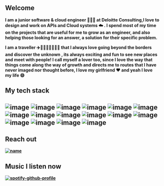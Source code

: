 <html>
<body>
 
 <h2>  Welcome</h2> 

 <p/>
<strong/>
  I am a junior software & cloud engineer 🧑🏻‍💻 at Deloitte Consulting,I love to design and work on APIs and Cloud systems ☁️ . I spend most of my time on the projects that are useful for me to grow as an engineer, and also helping those looking for an answer, a solution for their specific problem.
 
 
  I am a traveller ✈️🏴󠁧󠁢󠁥󠁮󠁧󠁿🇮🇹🇨🇭🇩🇪 that I always love going beyond the borders and discover the unknown , its always exciting and fun to see new places and meet with people! I call myself a lover too, since I love the way that things come along the way of growth and directs me to routes that I have never imaged nor thought before, I love my girlfriend ❤️ and yeah I love my life 😄 
 
 <h2> My tech stack </h2>
 
 
<h2> 
 
![image](https://img.shields.io/badge/Node.js-339933?style=for-the-badge&logo=nodedotjs&logoColor=white)
![image](https://img.shields.io/badge/Express.js-000000?style=for-the-badge&logo=express&logoColor=white)
![image](https://img.shields.io/badge/Spring_Boot-F2F4F9?style=for-the-badge&logo=spring-boot)
![image](https://img.shields.io/badge/Amazon_AWS-FF9900?style=for-the-badge&logo=amazonaws&logoColor=white)
![image](https://img.shields.io/badge/Amazon%20DynamoDB-4053D6?style=for-the-badge&logo=Amazon%20DynamoDB&logoColor=white)
![image](https://img.shields.io/badge/MongoDB-4EA94B?style=for-the-badge&logo=mongodb&logoColor=white)
![image](	https://img.shields.io/badge/Jira-0052CC?style=for-the-badge&logo=Jira&logoColor=white)
![image](https://img.shields.io/badge/microsoft%20azure-0089D6?style=for-the-badge&logo=microsoft-azure&logoColor=white)
![image](https://img.shields.io/badge/Docker-2CA5E0?style=for-the-badge&logo=docker&logoColor=white)
![image](https://img.shields.io/badge/kubernetes-326ce5.svg?&style=for-the-badge&logo=kubernetes&logoColor=white)
![image](https://img.shields.io/badge/MySQL-005C84?style=for-the-badge&logo=mysql&logoColor=white)
![image](https://img.shields.io/badge/PostgreSQL-316192?style=for-the-badge&logo=postgresql&logoColor=white)
![image](https://img.shields.io/badge/Git-F05032?style=for-the-badge&logo=git&logoColor=white)
![image](https://img.shields.io/badge/Shell_Script-121011?style=for-the-badge&logo=gnu-bash&logoColor=white)
![image](https://img.shields.io/badge/gitlab%20ci-%23181717.svg?style=for-the-badge&logo=gitlab&logoColor=white)
![image](https://img.shields.io/badge/apache_maven-C71A36?style=for-the-badge&logo=apachemaven&logoColor=white)
 
 </h2>
 
  
 <h2> Reach out   </h2>
 
   [![name](https://img.shields.io/badge/LinkedIn-0077B5?style=for-the-badge&logo=linkedin&logoColor=white)](https://www.linkedin.com/in/berkdelibalta/)
   
 
 <h2> Music I listen now </h2>
 
[![spotify-github-profile](https://spotify-github-profile.vercel.app/api/view?uid=31iauc34hgi4qjwu3xkhgjqs34xm&cover_image=true&theme=default&bar_color=53b14f&bar_color_cover=true)](https://spotify-github-profile.vercel.app/api/view?uid=31iauc34hgi4qjwu3xkhgjqs34xm&redirect=true)
 
<!---
BerkDelibalta/BerkDelibalta is a ✨ special ✨ repository because its `README.md` (this file) appears on your GitHub profile.
You can click the Preview link to take a look at your changes.
--->
 
</body>
</html>

